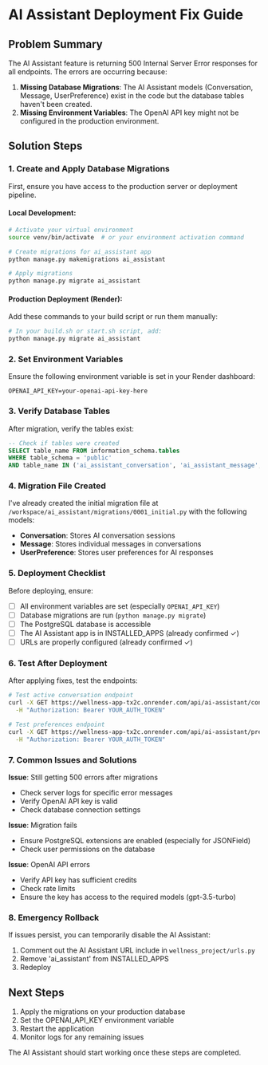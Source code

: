 # AI Assistant Deployment Fix Guide

## Problem Summary
The AI Assistant feature is returning 500 Internal Server Error responses for all endpoints. The errors are occurring because:

1. **Missing Database Migrations**: The AI Assistant models (Conversation, Message, UserPreference) exist in the code but the database tables haven't been created.
2. **Missing Environment Variables**: The OpenAI API key might not be configured in the production environment.

## Solution Steps

### 1. Create and Apply Database Migrations

First, ensure you have access to the production server or deployment pipeline.

#### Local Development:
```bash
# Activate your virtual environment
source venv/bin/activate  # or your environment activation command

# Create migrations for ai_assistant app
python manage.py makemigrations ai_assistant

# Apply migrations
python manage.py migrate ai_assistant
```

#### Production Deployment (Render):
Add these commands to your build script or run them manually:

```bash
# In your build.sh or start.sh script, add:
python manage.py migrate ai_assistant
```

### 2. Set Environment Variables

Ensure the following environment variable is set in your Render dashboard:

```
OPENAI_API_KEY=your-openai-api-key-here
```

### 3. Verify Database Tables

After migration, verify the tables exist:

```sql
-- Check if tables were created
SELECT table_name FROM information_schema.tables 
WHERE table_schema = 'public' 
AND table_name IN ('ai_assistant_conversation', 'ai_assistant_message', 'ai_assistant_userpreference');
```

### 4. Migration File Created

I've already created the initial migration file at `/workspace/ai_assistant/migrations/0001_initial.py` with the following models:

- **Conversation**: Stores AI conversation sessions
- **Message**: Stores individual messages in conversations  
- **UserPreference**: Stores user preferences for AI responses

### 5. Deployment Checklist

Before deploying, ensure:

- [ ] All environment variables are set (especially `OPENAI_API_KEY`)
- [ ] Database migrations are run (`python manage.py migrate`)
- [ ] The PostgreSQL database is accessible
- [ ] The AI Assistant app is in INSTALLED_APPS (already confirmed ✓)
- [ ] URLs are properly configured (already confirmed ✓)

### 6. Test After Deployment

After applying fixes, test the endpoints:

```bash
# Test active conversation endpoint
curl -X GET https://wellness-app-tx2c.onrender.com/api/ai-assistant/conversations/active/ \
  -H "Authorization: Bearer YOUR_AUTH_TOKEN"

# Test preferences endpoint  
curl -X GET https://wellness-app-tx2c.onrender.com/api/ai-assistant/preferences/current/ \
  -H "Authorization: Bearer YOUR_AUTH_TOKEN"
```

### 7. Common Issues and Solutions

**Issue**: Still getting 500 errors after migrations
- Check server logs for specific error messages
- Verify OpenAI API key is valid
- Check database connection settings

**Issue**: Migration fails
- Ensure PostgreSQL extensions are enabled (especially for JSONField)
- Check user permissions on the database

**Issue**: OpenAI API errors
- Verify API key has sufficient credits
- Check rate limits
- Ensure the key has access to the required models (gpt-3.5-turbo)

### 8. Emergency Rollback

If issues persist, you can temporarily disable the AI Assistant:

1. Comment out the AI Assistant URL include in `wellness_project/urls.py`
2. Remove 'ai_assistant' from INSTALLED_APPS
3. Redeploy

## Next Steps

1. Apply the migrations on your production database
2. Set the OPENAI_API_KEY environment variable
3. Restart the application
4. Monitor logs for any remaining issues

The AI Assistant should start working once these steps are completed.